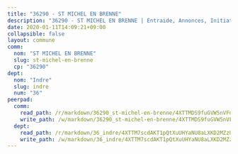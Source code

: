 ```yaml
---
title: "36290 - ST MICHEL EN BRENNE"
description: "36290 - ST MICHEL EN BRENNE | Entraide, Annonces, Initiatives"
date: 2020-01-11T14:09:21+09:00
collapsible: false
layout: commune
comm:
  nom: "ST MICHEL EN BRENNE"
  slug: st-michel-en-brenne
  cp: "36290"
dept:
  nom: "Indre"
  slug: indre
  num: "36"
peerpad:
  comm:
    read_path: /r/markdown/36290_st-michel-en-brenne/4XTTMDS9fuGVW5nVFd7Vrinjpd2vhWrtC6n5UvkUGsmVHgP1f
    write_path: /w/markdown/36290_st-michel-en-brenne/4XTTMDS9fuGVW5nVFd7Vrinjpd2vhWrtC6n5UvkUGsmVHgP1f-K3TgU5KE3yWV3vMMXCPvXk2SSmkh5NL3EhRVUUZztvpkm6rrAgAjG1sjFbJxC7jouhiunjfF6uNA4kvmjeshNt45kwkQyGJ5w3QiDz7eUWvA1nZ6mcex8yXRJdWSjRTt2vUtSiQd
  dept:
    read_path: /r/markdown/36_indre/4XTTM7scdAKT1pQtXuUHYaNU8aLXKD2MZzUyDRUiaoLJH1te1
    write_path: /w/markdown/36_indre/4XTTM7scdAKT1pQtXuUHYaNU8aLXKD2MZzUyDRUiaoLJH1te1-K3TgUJm9AdSDNtPtmMKFa5Tiw77X4i7zf6CsTYrtgVdahxAwuJV6RAfi8dWyH9wrbVDRxjX7knrwwECg7WApeuWQ945kurMeJLQeKJv4CQZseab78J3HMioZhgr2H44E9b6FqBoT
---
```


